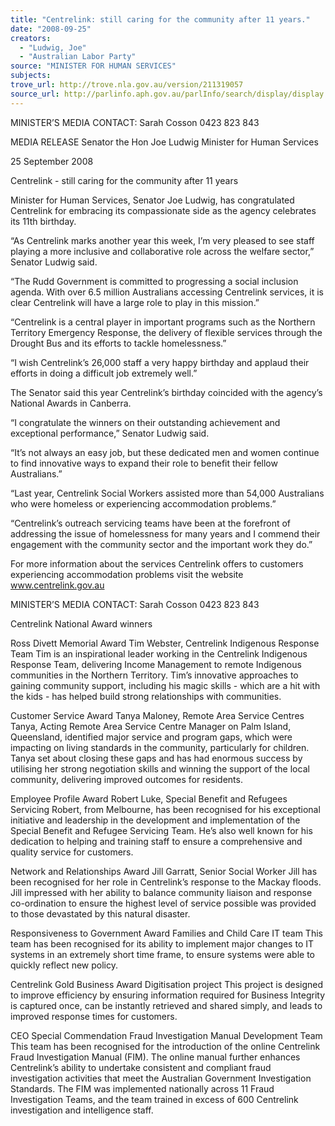 ```yaml
---
title: "Centrelink: still caring for the community after 11 years."
date: "2008-09-25"
creators:
  - "Ludwig, Joe"
  - "Australian Labor Party"
source: "MINISTER FOR HUMAN SERVICES"
subjects:
trove_url: http://trove.nla.gov.au/version/211319057
source_url: http://parlinfo.aph.gov.au/parlInfo/search/display/display.w3p;query=Id%3A%22media/pressrel/7KOR6%22
---
```


 MINISTER’S MEDIA CONTACT: Sarah Cosson 0423 823 843    

 

 MEDIA RELEASE  Senator the Hon Joe Ludwig  Minister for Human Services   

 25 September 2008 

 

 Centrelink - still caring for the community after 11 years    

 Minister for Human Services, Senator Joe Ludwig, has congratulated Centrelink  for embracing its compassionate side as the agency celebrates its 11th birthday.    

 “As Centrelink marks another year this week, I’m very pleased to see staff playing  a more inclusive and collaborative role across the welfare sector,” Senator  Ludwig said.    

 “The Rudd Government is committed to progressing a social inclusion agenda.   With over 6.5 million Australians accessing Centrelink services, it is clear  Centrelink will have a large role to play in this mission.”  

 

 “Centrelink is a central player in important programs such as the Northern  Territory Emergency Response, the delivery of flexible services through the  Drought Bus and its efforts to tackle homelessness.”   

 “I wish Centrelink’s 26,000 staff a very happy birthday and applaud their efforts in  doing a difficult job extremely well.”   

 The Senator said this year Centrelink’s birthday coincided with the agency’s  National Awards in Canberra.   

 “I congratulate the winners on their outstanding achievement and exceptional  performance,” Senator Ludwig said.    

 “It’s not always an easy job, but these dedicated men and women continue to find  innovative ways to expand their role to benefit their fellow Australians.”   

 “Last year, Centrelink Social Workers assisted more than 54,000 Australians who  were homeless or experiencing accommodation problems.”    

 “Centrelink’s outreach servicing teams have been at the forefront of addressing  the issue of homelessness for many years and I commend their engagement with  the community sector and the important work they do.”    

 For more information about the services Centrelink offers to customers  experiencing accommodation problems visit the website www.centrelink.gov.au    

 MINISTER’S MEDIA CONTACT: Sarah Cosson 0423 823 843    

 Centrelink National Award winners   

 Ross Divett Memorial Award  Tim Webster, Centrelink Indigenous Response Team   Tim is an inspirational leader working in the Centrelink Indigenous Response Team,  delivering Income Management to remote Indigenous communities in the Northern  Territory. Tim’s innovative approaches to gaining community support, including his  magic skills - which are a hit with the kids - has helped build strong relationships  with communities.   

 Customer Service Award   Tanya Maloney, Remote Area Service Centres    Tanya, Acting Remote Area Service Centre Manager on Palm Island, Queensland,  identified major service and program gaps, which were impacting on living standards  in the community, particularly for children. Tanya set about closing these gaps and  has had enormous success by utilising her strong negotiation skills and winning the  support of the local community, delivering improved outcomes for residents.   

 Employee Profile Award   Robert Luke, Special Benefit and Refugees Servicing    Robert, from Melbourne, has been recognised for his exceptional initiative and  leadership in the development and implementation of the Special Benefit and  Refugee Servicing Team. He’s also well known for his dedication to helping and  training staff to ensure a comprehensive and quality service for customers. 

 

 Network and Relationships Award  Jill Garratt, Senior Social Worker    Jill has been recognised for her role in Centrelink’s response to the Mackay floods.  Jill impressed with her ability to balance community liaison and response co-ordination to ensure the highest level of service possible was provided to those  devastated by this natural disaster.   

 Responsiveness to Government Award  Families and Child Care IT team    This team has been recognised for its ability to implement major changes to IT  systems in an extremely short time frame, to ensure systems were able to quickly  reflect new policy.     

 Centrelink Gold Business Award  Digitisation project    This project is designed to improve efficiency by ensuring information required for  Business Integrity is captured once, can be instantly retrieved and shared simply,  and leads to improved response times for customers.      

 CEO Special Commendation  Fraud Investigation Manual Development Team    This team has been recognised for the introduction of the online Centrelink Fraud  Investigation Manual (FIM). The online manual further enhances Centrelink’s ability  to undertake consistent and compliant fraud investigation activities that meet the  Australian Government Investigation Standards. The FIM was implemented  nationally across 11 Fraud Investigation Teams, and the team trained in excess of  600 Centrelink investigation and intelligence staff.    

 

